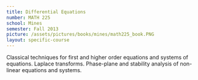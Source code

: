 ```yaml
---
title: Differential Equations
number: MATH 225
school: Mines
semester: Fall 2013
picture: /assets/pictures/books/mines/math225_book.PNG
layout: specific-course
---
```

Classical techniques for first and higher order equations and systems of equations. Laplace transforms. Phase-plane and stability analysis of non-linear equations and systems.
